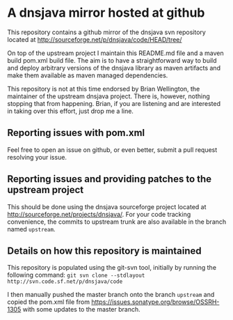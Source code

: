 # A dnsjava mirror hosted at github

This repository contains a github mirror of the dnsjava svn repository
located at http://sourceforge.net/p/dnsjava/code/HEAD/tree/

On top of the upstream project I maintain this README.md file and
a maven build pom.xml build file. The aim is to have a straightforward
way to build and deploy arbitrary versions of the dnsjava library as
maven artifacts and make them available as maven managed dependencies.

This repository is not at this time endorsed by Brian Wellington, the
maintainer of the upstream dnsjava project. There is, however,
nothing stopping that from happening. Brian, if you are listening and
are interested in taking over this effort, just drop me a line.

## Reporting issues with pom.xml

Feel free to open an issue on github, or even better, submit a pull
request resolving your issue.

## Reporting issues and providing patches to the upstream project

This should be done using the dnsjava sourceforge project located
at http://sourceforge.net/projects/dnsjava/. For your code tracking
convenience, the commits to upstream trunk are also available in
the branch named `upstream`. 

## Details on how this repository is maintained

This repository is populated using the git-svn tool, initially
by running the following command:
`git svn clone --stdlayout http://svn.code.sf.net/p/dnsjava/code`

I then manually pushed the master branch onto the branch `upstream`
and copied the pom.xml file from
https://issues.sonatype.org/browse/OSSRH-1305
with some updates to the master branch. 
